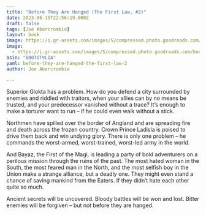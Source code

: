 ```yaml
---
title: "Before They Are Hanged (The First Law, #2)"
date: 2023-06-15T22:56:19.000Z
draft: false
tags: [Joe Abercrombie]
layout: book
image: https://i.gr-assets.com/images/S/compressed.photo.goodreads.com/books/1487135489l/26248534._SX98_.jpg
image: 
  - https://i.gr-assets.com/images/S/compressed.photo.goodreads.com/books/1487135489l/26248534._SX98_.jpg
asin: "B00TOT9LIA"
yaml: before-they-are-hanged-the-first-law-2
author: Joe Abercrombie

---
```


Superior Glokta has a problem. How do you defend a city surrounded by enemies and riddled with traitors, when your allies can by no means be trusted, and your predecessor vanished without a trace? It’s enough to make a torturer want to run – if he could even walk without a stick.  
  
Northmen have spilled over the border of Angland and are spreading fire and death across the frozen country. Crown Prince Ladisla is poised to drive them back and win undying glory. There is only one problem – he commands the worst-armed, worst-trained, worst-led army in the world.  
  
And Bayaz, the First of the Magi, is leading a party of bold adventurers on a perilous mission through the ruins of the past. The most hated woman in the South, the most feared man in the North, and the most selfish boy in the Union make a strange alliance, but a deadly one. They might even stand a chance of saving mankind from the Eaters. If they didn’t hate each other quite so much.  
  
Ancient secrets will be uncovered. Bloody battles will be won and lost. Bitter enemies will be forgiven – but not before they are hanged.